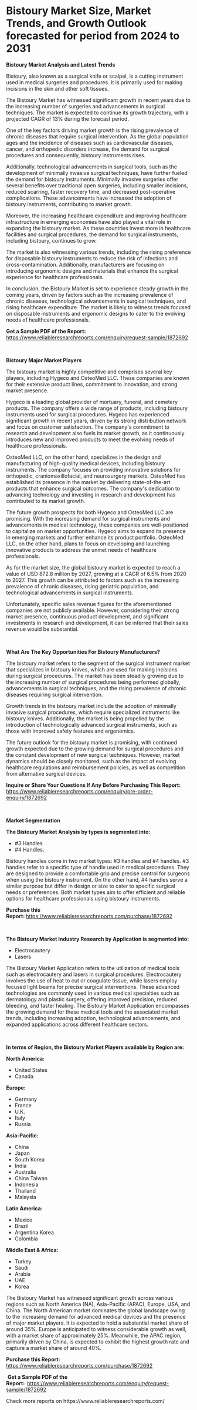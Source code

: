 <p><h1>Bistoury Market Size, Market Trends, and Growth Outlook forecasted for period from 2024 to 2031</h1></p><p><strong>Bistoury Market Analysis and Latest Trends</strong></p>
<p><p>Bistoury, also known as a surgical knife or scalpel, is a cutting instrument used in medical surgeries and procedures. It is primarily used for making incisions in the skin and other soft tissues. </p><p>The Bistoury Market has witnessed significant growth in recent years due to the increasing number of surgeries and advancements in surgical techniques. The market is expected to continue its growth trajectory, with a projected CAGR of 13% during the forecast period.</p><p>One of the key factors driving market growth is the rising prevalence of chronic diseases that require surgical intervention. As the global population ages and the incidence of diseases such as cardiovascular diseases, cancer, and orthopedic disorders increase, the demand for surgical procedures and consequently, bistoury instruments rises.</p><p>Additionally, technological advancements in surgical tools, such as the development of minimally invasive surgical techniques, have further fueled the demand for bistoury instruments. Minimally invasive surgeries offer several benefits over traditional open surgeries, including smaller incisions, reduced scarring, faster recovery time, and decreased post-operative complications. These advancements have increased the adoption of bistoury instruments, contributing to market growth.</p><p>Moreover, the increasing healthcare expenditure and improving healthcare infrastructure in emerging economies have also played a vital role in expanding the bistoury market. As these countries invest more in healthcare facilities and surgical procedures, the demand for surgical instruments, including bistoury, continues to grow.</p><p>The market is also witnessing various trends, including the rising preference for disposable bistoury instruments to reduce the risk of infections and cross-contamination. Additionally, manufacturers are focusing on introducing ergonomic designs and materials that enhance the surgical experience for healthcare professionals.</p><p>In conclusion, the Bistoury Market is set to experience steady growth in the coming years, driven by factors such as the increasing prevalence of chronic diseases, technological advancements in surgical techniques, and rising healthcare expenditure. The market is likely to witness trends focused on disposable instruments and ergonomic designs to cater to the evolving needs of healthcare professionals.</p></p>
<p><strong>Get a Sample PDF of the Report:&nbsp;</strong> <a href="https://www.reliableresearchreports.com/enquiry/request-sample/1872692">https://www.reliableresearchreports.com/enquiry/request-sample/1872692</a></p>
<p>&nbsp;</p>
<p><strong>Bistoury Major Market Players</strong></p>
<p><p>The bistoury market is highly competitive and comprises several key players, including Hygeco and OsteoMed LLC. These companies are known for their extensive product lines, commitment to innovation, and strong market presence.</p><p>Hygeco is a leading global provider of mortuary, funeral, and cemetery products. The company offers a wide range of products, including bistoury instruments used for surgical procedures. Hygeco has experienced significant growth in recent years, driven by its strong distribution network and focus on customer satisfaction. The company's commitment to research and development also fuels its market growth, as it continuously introduces new and improved products to meet the evolving needs of healthcare professionals.</p><p>OsteoMed LLC, on the other hand, specializes in the design and manufacturing of high-quality medical devices, including bistoury instruments. The company focuses on providing innovative solutions for orthopedic, craniomaxillofacial, and neurosurgery markets. OsteoMed has established its presence in the market by delivering state-of-the-art products that enhance surgical outcomes. The company's dedication to advancing technology and investing in research and development has contributed to its market growth.</p><p>The future growth prospects for both Hygeco and OsteoMed LLC are promising. With the increasing demand for surgical instruments and advancements in medical technology, these companies are well-positioned to capitalize on market opportunities. Hygeco aims to expand its presence in emerging markets and further enhance its product portfolio. OsteoMed LLC, on the other hand, plans to focus on developing and launching innovative products to address the unmet needs of healthcare professionals.</p><p>As for the market size, the global bistoury market is expected to reach a value of USD 872.8 million by 2027, growing at a CAGR of 6.5% from 2020 to 2027. This growth can be attributed to factors such as the increasing prevalence of chronic diseases, rising geriatric population, and technological advancements in surgical instruments.</p><p>Unfortunately, specific sales revenue figures for the aforementioned companies are not publicly available. However, considering their strong market presence, continuous product development, and significant investments in research and development, it can be inferred that their sales revenue would be substantial.</p></p>
<p>&nbsp;</p>
<p><strong>What Are The Key Opportunities For Bistoury Manufacturers?</strong></p>
<p><p>The bistoury market refers to the segment of the surgical instrument market that specializes in bistoury knives, which are used for making incisions during surgical procedures. The market has been steadily growing due to the increasing number of surgical procedures being performed globally, advancements in surgical techniques, and the rising prevalence of chronic diseases requiring surgical intervention.</p><p>Growth trends in the bistoury market include the adoption of minimally invasive surgical procedures, which require specialized instruments like bistoury knives. Additionally, the market is being propelled by the introduction of technologically advanced surgical instruments, such as those with improved safety features and ergonomics.</p><p>The future outlook for the bistoury market is promising, with continued growth expected due to the growing demand for surgical procedures and the constant development of new surgical techniques. However, market dynamics should be closely monitored, such as the impact of evolving healthcare regulations and reimbursement policies, as well as competition from alternative surgical devices.</p></p>
<p><strong>Inquire or Share Your Questions If Any Before Purchasing This Report:</strong> <a href="https://www.reliableresearchreports.com/enquiry/pre-order-enquiry/1872692">https://www.reliableresearchreports.com/enquiry/pre-order-enquiry/1872692</a></p>
<p>&nbsp;</p>
<p><strong>Market Segmentation</strong></p>
<p><strong>The Bistoury Market Analysis by types is segmented into:</strong></p>
<p><ul><li>#3 Handles</li><li>#4 Handles.</li></ul></p>
<p><p>Bistoury handles come in two market types: #3 handles and #4 handles. #3 handles refer to a specific type of handle used in medical procedures. They are designed to provide a comfortable grip and precise control for surgeons when using the bistoury instrument. On the other hand, #4 handles serve a similar purpose but differ in design or size to cater to specific surgical needs or preferences. Both market types aim to offer efficient and reliable options for healthcare professionals using bistoury instruments.</p></p>
<p><strong>Purchase this Report:&nbsp;</strong><a href="https://www.reliableresearchreports.com/purchase/1872692">https://www.reliableresearchreports.com/purchase/1872692</a></p>
<p>&nbsp;</p>
<p><strong>The Bistoury Market Industry Research by Application is segmented into:</strong></p>
<p><ul><li>Electrocautery</li><li>Lasers</li></ul></p>
<p><p>The Bistoury Market Application refers to the utilization of medical tools such as electrocautery and lasers in surgical procedures. Electrocautery involves the use of heat to cut or coagulate tissue, while lasers employ focused light beams for precise surgical interventions. These advanced technologies are commonly used in various medical specialties such as dermatology and plastic surgery, offering improved precision, reduced bleeding, and faster healing. The Bistoury Market Application encompasses the growing demand for these medical tools and the associated market trends, including increasing adoption, technological advancements, and expanded applications across different healthcare sectors.</p></p>
<p>&nbsp;</p>
<p><strong>In terms of Region, the Bistoury Market Players available by Region are:</strong></p>
<p>
    <p> <strong> North America: </strong>
        <ul>
            <li>United States</li>
            <li>Canada</li>
        </ul>
        </p> 
    <p> <strong> Europe: </strong>
        <ul>
            <li>Germany</li>
            <li>France</li>
            <li>U.K.</li>
            <li>Italy</li>
            <li>Russia</li>
        </ul>
        </p> 
    <p> <strong> Asia-Pacific: </strong>
        <ul>
            <li>China</li>
            <li>Japan</li>
            <li>South Korea</li>
            <li>India</li>
            <li>Australia</li>
            <li>China Taiwan</li>
            <li>Indonesia</li>
            <li>Thailand</li>
            <li>Malaysia</li>
        </ul>
        </p> 
    <p> <strong> Latin America: </strong>
        <ul>
            <li>Mexico</li>
            <li>Brazil</li>
            <li>Argentina Korea</li>
            <li>Colombia</li>
        </ul>
        </p> 
    <p> <strong> Middle East & Africa: </strong>
        <ul>
            <li>Turkey</li>
            <li>Saudi</li>
            <li>Arabia</li>
            <li>UAE</li>
            <li>Korea</li>
        </ul>
    </p>
    </p>
<p><p>The Bistoury Market has witnessed significant growth across various regions such as North America (NA), Asia-Pacific (APAC), Europe, USA, and China. The North American market dominates the global landscape owing to the increasing demand for advanced medical devices and the presence of major market players. It is expected to hold a substantial market share of around 35%. Europe is anticipated to witness considerable growth as well, with a market share of approximately 25%. Meanwhile, the APAC region, primarily driven by China, is expected to exhibit the highest growth rate and capture a market share of around 40%.</p></p>
<p><strong>Purchase this Report: </strong><a href="https://www.reliableresearchreports.com/purchase/1872692">https://www.reliableresearchreports.com/purchase/1872692</a></p>
<p>&nbsp;<strong>Get a Sample PDF of the Report:&nbsp;&nbsp;</strong><a href="https://www.reliableresearchreports.com/enquiry/request-sample/1872692">https://www.reliableresearchreports.com/enquiry/request-sample/1872692</a></p>
<p><strong></strong></p>
<p>Check more reports on https://www.reliableresearchreports.com/</p>